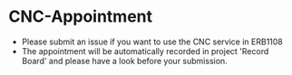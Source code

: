 # CNC-Appointment
- Please submit an issue if you want to use the CNC service in ERB1108
- The appointment will be automatically recorded in project 'Record Board' and please have a look before your submission.
